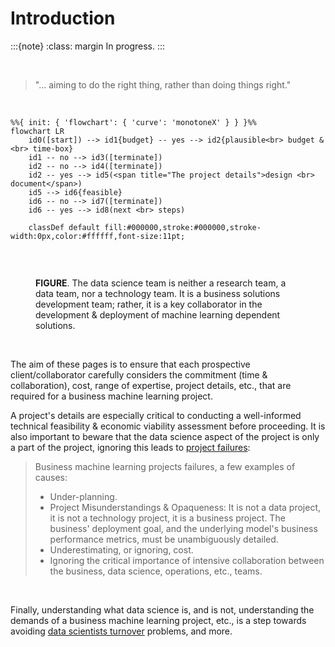 # Introduction


:::{note}
:class: margin
In progress.
:::

<br>

> "… aiming to do the right thing, rather than doing things right."

<br>




```{mermaid}
%%{ init: { 'flowchart': { 'curve': 'monotoneX' } } }%%
flowchart LR    
    id0([start]) --> id1{budget} -- yes --> id2{plausible<br> budget &<br> time-box}
    id1 -- no --> id3([terminate])
    id2 -- no --> id4([terminate])
    id2 -- yes --> id5(<span title="The project details">design <br> document</span>)
    id5 --> id6{feasible}
    id6 -- no --> id7([terminate])
    id6 -- yes --> id8(next <br> steps)
    
    classDef default fill:#000000,stroke:#000000,stroke-width:0px,color:#ffffff,font-size:11pt;
    
```

<br>

<figure>
<figcaption><b>FIGURE</b>.  The data science team is neither a research team, a data team, nor a technology team.  It is a business solutions development team; rather, it is a key collaborator in the development & deployment of machine learning dependent solutions.
</figcaption>
</figure>

<br>

The aim of these pages is to ensure that each prospective client/collaborator carefully considers the commitment 
(time & collaboration), cost, range of expertise, project details, etc., that are required for a business machine learning 
project. 

A project's details are especially critical to conducting a well-informed technical feasibility & economic 
viability assessment before proceeding.  It is also important to beware that the data science aspect of the project is 
only a part of the project, ignoring this leads to [project failures](https://www.kdnuggets.com/survey-machine-learning-projects-still-routinely-fail-to-deploy):

> Business machine learning projects failures, a few examples of causes:
> * Under-planning.
> * Project Misunderstandings & Opaqueness: It is not a data project, it is not a technology project, it is a business project.  The business' deployment goal, and the underlying model's business performance metrics, must be unambiguously detailed.
> * Underestimating, or ignoring, cost.
> * Ignoring the critical importance of intensive collaboration between the business, data science, operations, etc., teams.

<br>

Finally, understanding what data science is, and is not, understanding the demands of a business machine learning project,
etc., is a step towards avoiding [data scientists turnover](https://www.consortia.com/insights/why-do-data-scientists-leave-their-jobs/bp120/) problems, and more.

<br>
<br>
<br>
<br>

<br>
<br>
<br>
<br>
